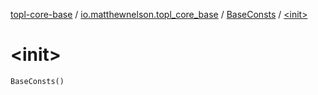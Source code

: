 [topl-core-base](../../index.md) / [io.matthewnelson.topl_core_base](../index.md) / [BaseConsts](index.md) / [&lt;init&gt;](./-init-.md)

# &lt;init&gt;

`BaseConsts()`